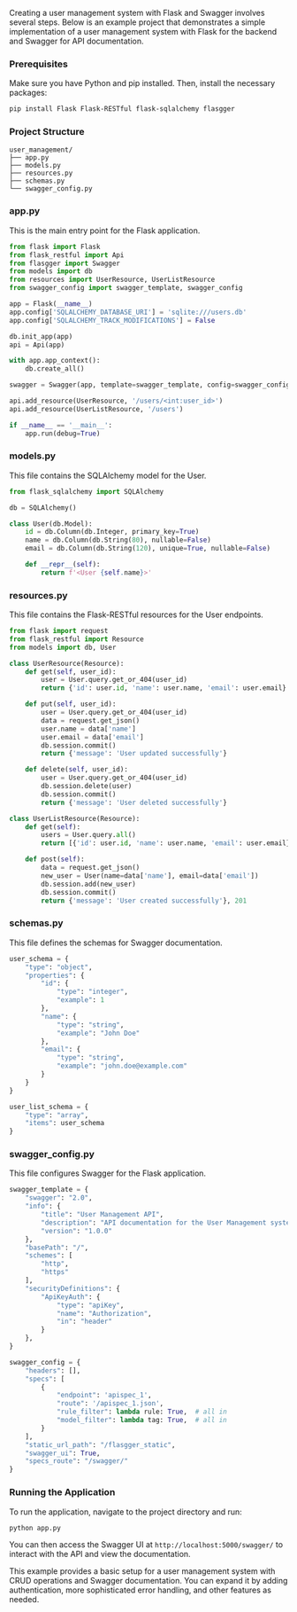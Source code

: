 Creating a user management system with Flask and Swagger involves several steps. Below is an example project that demonstrates a simple implementation of a user management system with Flask for the backend and Swagger for API documentation.

### Prerequisites
Make sure you have Python and pip installed. Then, install the necessary packages:

```bash
pip install Flask Flask-RESTful flask-sqlalchemy flasgger
```

### Project Structure
```
user_management/
├── app.py
├── models.py
├── resources.py
├── schemas.py
└── swagger_config.py
```

### app.py
This is the main entry point for the Flask application.

```python
from flask import Flask
from flask_restful import Api
from flasgger import Swagger
from models import db
from resources import UserResource, UserListResource
from swagger_config import swagger_template, swagger_config

app = Flask(__name__)
app.config['SQLALCHEMY_DATABASE_URI'] = 'sqlite:///users.db'
app.config['SQLALCHEMY_TRACK_MODIFICATIONS'] = False

db.init_app(app)
api = Api(app)

with app.app_context():
    db.create_all()

swagger = Swagger(app, template=swagger_template, config=swagger_config)

api.add_resource(UserResource, '/users/<int:user_id>')
api.add_resource(UserListResource, '/users')

if __name__ == '__main__':
    app.run(debug=True)
```

### models.py
This file contains the SQLAlchemy model for the User.

```python
from flask_sqlalchemy import SQLAlchemy

db = SQLAlchemy()

class User(db.Model):
    id = db.Column(db.Integer, primary_key=True)
    name = db.Column(db.String(80), nullable=False)
    email = db.Column(db.String(120), unique=True, nullable=False)

    def __repr__(self):
        return f'<User {self.name}>'
```

### resources.py
This file contains the Flask-RESTful resources for the User endpoints.

```python
from flask import request
from flask_restful import Resource
from models import db, User

class UserResource(Resource):
    def get(self, user_id):
        user = User.query.get_or_404(user_id)
        return {'id': user.id, 'name': user.name, 'email': user.email}

    def put(self, user_id):
        user = User.query.get_or_404(user_id)
        data = request.get_json()
        user.name = data['name']
        user.email = data['email']
        db.session.commit()
        return {'message': 'User updated successfully'}

    def delete(self, user_id):
        user = User.query.get_or_404(user_id)
        db.session.delete(user)
        db.session.commit()
        return {'message': 'User deleted successfully'}

class UserListResource(Resource):
    def get(self):
        users = User.query.all()
        return [{'id': user.id, 'name': user.name, 'email': user.email} for user in users]

    def post(self):
        data = request.get_json()
        new_user = User(name=data['name'], email=data['email'])
        db.session.add(new_user)
        db.session.commit()
        return {'message': 'User created successfully'}, 201
```

### schemas.py
This file defines the schemas for Swagger documentation.

```python
user_schema = {
    "type": "object",
    "properties": {
        "id": {
            "type": "integer",
            "example": 1
        },
        "name": {
            "type": "string",
            "example": "John Doe"
        },
        "email": {
            "type": "string",
            "example": "john.doe@example.com"
        }
    }
}

user_list_schema = {
    "type": "array",
    "items": user_schema
}
```

### swagger_config.py
This file configures Swagger for the Flask application.

```python
swagger_template = {
    "swagger": "2.0",
    "info": {
        "title": "User Management API",
        "description": "API documentation for the User Management system",
        "version": "1.0.0"
    },
    "basePath": "/",
    "schemes": [
        "http",
        "https"
    ],
    "securityDefinitions": {
        "ApiKeyAuth": {
            "type": "apiKey",
            "name": "Authorization",
            "in": "header"
        }
    },
}

swagger_config = {
    "headers": [],
    "specs": [
        {
            "endpoint": 'apispec_1',
            "route": '/apispec_1.json',
            "rule_filter": lambda rule: True,  # all in
            "model_filter": lambda tag: True,  # all in
        }
    ],
    "static_url_path": "/flasgger_static",
    "swagger_ui": True,
    "specs_route": "/swagger/"
}
```

### Running the Application
To run the application, navigate to the project directory and run:

```bash
python app.py
```

You can then access the Swagger UI at `http://localhost:5000/swagger/` to interact with the API and view the documentation.

This example provides a basic setup for a user management system with CRUD operations and Swagger documentation. You can expand it by adding authentication, more sophisticated error handling, and other features as needed.